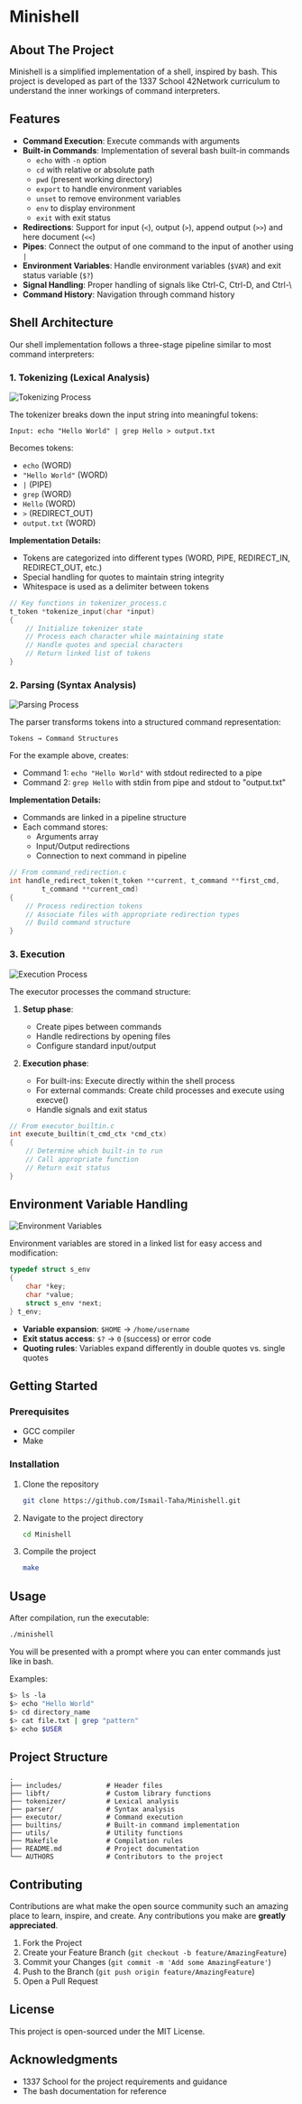# Minishell

## About The Project

Minishell is a simplified implementation of a shell, inspired by bash. This project is developed as part of the 1337 School 42Network curriculum to understand the inner workings of command interpreters.

## Features

- **Command Execution**: Execute commands with arguments
- **Built-in Commands**: Implementation of several bash built-in commands
  - `echo` with `-n` option
  - `cd` with relative or absolute path
  - `pwd` (present working directory)
  - `export` to handle environment variables
  - `unset` to remove environment variables
  - `env` to display environment
  - `exit` with exit status
- **Redirections**: Support for input (`<`), output (`>`), append output (`>>`) and here document (`<<`)
- **Pipes**: Connect the output of one command to the input of another using `|`
- **Environment Variables**: Handle environment variables (`$VAR`) and exit status variable (`$?`)
- **Signal Handling**: Proper handling of signals like Ctrl-C, Ctrl-D, and Ctrl-\
- **Command History**: Navigation through command history

## Shell Architecture

Our shell implementation follows a three-stage pipeline similar to most command interpreters:

### 1. Tokenizing (Lexical Analysis)

![Tokenizing Process](https://miro.medium.com/max/1400/1*ZYyXvhYDaQn1DSc4y1YmXA.png)

The tokenizer breaks down the input string into meaningful tokens:

```
Input: echo "Hello World" | grep Hello > output.txt
```

Becomes tokens:
- `echo` (WORD)
- `"Hello World"` (WORD)
- `|` (PIPE)
- `grep` (WORD)
- `Hello` (WORD)
- `>` (REDIRECT_OUT)
- `output.txt` (WORD)

**Implementation Details:**
- Tokens are categorized into different types (WORD, PIPE, REDIRECT_IN, REDIRECT_OUT, etc.)
- Special handling for quotes to maintain string integrity
- Whitespace is used as a delimiter between tokens

```c
// Key functions in tokenizer_process.c
t_token *tokenize_input(char *input)
{
    // Initialize tokenizer state
    // Process each character while maintaining state
    // Handle quotes and special characters
    // Return linked list of tokens
}
```

### 2. Parsing (Syntax Analysis)

![Parsing Process](https://miro.medium.com/max/1400/1*9Q1imXsYnV4vKpMrHRoDhA.png)

The parser transforms tokens into a structured command representation:

```
Tokens → Command Structures
```

For the example above, creates:
- Command 1: `echo "Hello World"` with stdout redirected to a pipe
- Command 2: `grep Hello` with stdin from pipe and stdout to "output.txt"

**Implementation Details:**
- Commands are linked in a pipeline structure
- Each command stores:
  - Arguments array
  - Input/Output redirections
  - Connection to next command in pipeline

```c
// From command_redirection.c
int handle_redirect_token(t_token **current, t_command **first_cmd,
        t_command **current_cmd)
{
    // Process redirection tokens
    // Associate files with appropriate redirection types
    // Build command structure
}
```

### 3. Execution

![Execution Process](https://miro.medium.com/max/1400/1*RZWVWIDkxzQCNPnXw9Xbrg.png)

The executor processes the command structure:

1. **Setup phase**:
   - Create pipes between commands
   - Handle redirections by opening files
   - Configure standard input/output

2. **Execution phase**:
   - For built-ins: Execute directly within the shell process
   - For external commands: Create child processes and execute using execve()
   - Handle signals and exit status

```c
// From executor_builtin.c
int execute_builtin(t_cmd_ctx *cmd_ctx)
{
    // Determine which built-in to run
    // Call appropriate function
    // Return exit status
}
```

## Environment Variable Handling

![Environment Variables](https://miro.medium.com/max/1400/1*D9BxCTPsF3fvbR6IShEjQw.png)

Environment variables are stored in a linked list for easy access and modification:

```c
typedef struct s_env
{
    char *key;
    char *value;
    struct s_env *next;
} t_env;
```

- **Variable expansion**: `$HOME` → `/home/username`
- **Exit status access**: `$?` → `0` (success) or error code
- **Quoting rules**: Variables expand differently in double quotes vs. single quotes

## Getting Started

### Prerequisites

- GCC compiler
- Make

### Installation

1. Clone the repository
   ```sh
   git clone https://github.com/Ismail-Taha/Minishell.git
   ```
2. Navigate to the project directory
   ```sh
   cd Minishell
   ```
3. Compile the project
   ```sh
   make
   ```

## Usage

After compilation, run the executable:

```sh
./minishell
```

You will be presented with a prompt where you can enter commands just like in bash.

Examples:
```sh
$> ls -la
$> echo "Hello World"
$> cd directory_name
$> cat file.txt | grep "pattern"
$> echo $USER
```

## Project Structure

```
.
├── includes/           # Header files
├── libft/              # Custom library functions
├── tokenizer/          # Lexical analysis
├── parser/             # Syntax analysis
├── executor/           # Command execution
├── builtins/           # Built-in command implementation
├── utils/              # Utility functions
├── Makefile            # Compilation rules
├── README.md           # Project documentation
└── AUTHORS             # Contributors to the project
```

## Contributing

Contributions are what make the open source community such an amazing place to learn, inspire, and create. Any contributions you make are **greatly appreciated**.

1. Fork the Project
2. Create your Feature Branch (`git checkout -b feature/AmazingFeature`)
3. Commit your Changes (`git commit -m 'Add some AmazingFeature'`)
4. Push to the Branch (`git push origin feature/AmazingFeature`)
5. Open a Pull Request

## License

This project is open-sourced under the MIT License.

## Acknowledgments

* 1337 School for the project requirements and guidance
* The bash documentation for reference